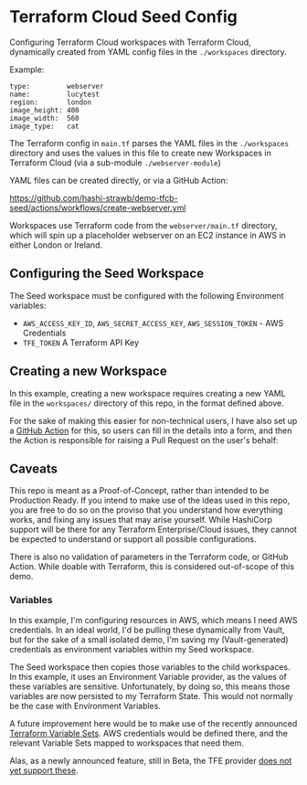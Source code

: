 # Terraform Cloud Seed Config

Configuring Terraform Cloud workspaces with Terraform Cloud, dynamically created
from YAML config files in the `./workspaces` directory.

Example:
```
type:         webserver
name:         lucytest
region:       london
image_height: 400
image_width:  560
image_type:   cat
```

The Terraform config in `main.tf` parses the YAML files in the `./workspaces`
directory and uses the values in this file to create new Workspaces in Terraform
Cloud (via a sub-module `./webserver-module`)

YAML files can be created directly, or via a GitHub Action:

https://github.com/hashi-strawb/demo-tfcb-seed/actions/workflows/create-webserver.yml

Workspaces use Terraform code from the `webserver/main.tf` directory, which will
spin up a placeholder webserver on an EC2 instance in AWS in either London or
Ireland.

## Configuring the Seed Workspace

The Seed workspace must be configured with the following Environment variables:
* `AWS_ACCESS_KEY_ID`, `AWS_SECRET_ACCESS_KEY`, `AWS_SESSION_TOKEN` - AWS Credentials
* `TFE_TOKEN` A Terraform API Key

## Creating a new Workspace

In this example, creating a new workspace requires creating a new YAML file in the `workspaces/` directory of this repo, in the format defined above.

For the sake of making this easier for non-technical users, I have also set up a [GitHub Action](.github/workflows/create-webserver.yml) for this, so users can fill in the details into a form, and then the Action is responsible for raising a Pull Request on the user's behalf:



## Caveats

This repo is meant as a Proof-of-Concept, rather than intended to be Production
Ready. If you intend to make use of the ideas used in this repo, you are free
to do so on the proviso that you understand how everything works, and fixing
any issues that may arise yourself. While HashiCorp support will be there for
any Terraform Enterprise/Cloud issues, they cannot be expected to understand or
support all possible configurations.

There is also no validation of parameters in the Terraform code, or GitHub Action.
While doable with Terraform, this is considered out-of-scope of this demo.

### Variables

In this example, I'm configuring resources in AWS, which means I need AWS credentials. In an ideal world, I'd be pulling these dynamically from Vault, but for the sake of a small isolated demo, I'm saving my (Vault-generated) credentials as environment variables within my Seed workspace.

The Seed workspace then copies those variables to the child workspaces. In this example, it uses an Environment Variable provider, as the values of these variables are sensitive. Unfortunately, by doing so, this means those variables are now persisted to my Terraform State. This would not normally be the case with Environment Variables.

A future improvement here would be to make use of the recently announced [Terraform Variable Sets](https://www.hashicorp.com/blog/terraform-cloud-variable-sets-beta-now-available). AWS credentials would be defined there, and the relevant Variable Sets mapped to workspaces that need them.

Alas, as a newly announced feature, still in Beta, the TFE provider [does not yet support these](https://github.com/hashicorp/terraform-provider-tfe/issues/391).
